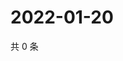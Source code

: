 # 2022-01-20

共 0 条

<!-- BEGIN WEIBO -->
<!-- 最后更新时间 Thu Jan 20 2022 11:13:19 GMT+0800 (China Standard Time) -->

<!-- END WEIBO -->
